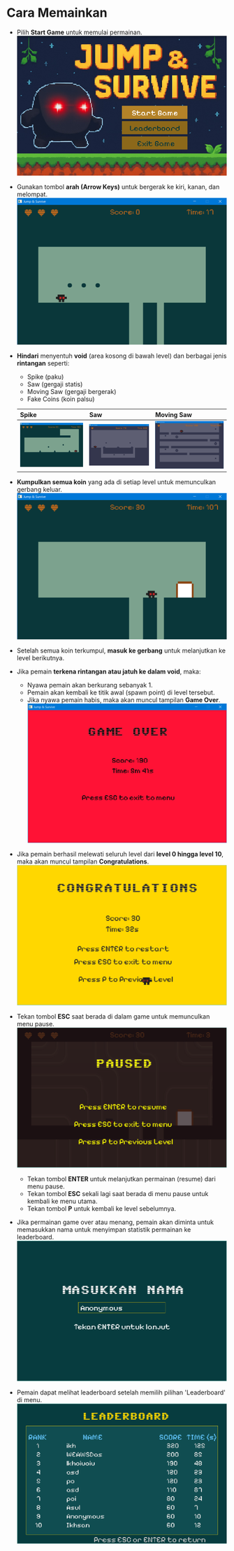 # Cara Memainkan

* Pilih **Start Game** untuk memulai permainan.
  ![Start](image/how-to-play/menu.png)

* Gunakan tombol **arah (Arrow Keys)** untuk bergerak ke kiri, kanan, dan melompat.
  ![1742750741426](image/how-to-play/1742750741426.png)  

* **Hindari** menyentuh **void** (area kosong di bawah level) dan berbagai jenis **rintangan** seperti:
    * Spike (paku)
    * Saw (gergaji statis)
    * Moving Saw (gergaji bergerak)
    * Fake Coins (koin palsu)

    | Spike                                                 | Saw                                                   | Moving Saw                                            |
    | ----------------------------------------------------- | ----------------------------------------------------- | ----------------------------------------------------- |
    | ![1742750888400](image/how-to-play/1742750888400.png) | ![1742750952788](image/how-to-play/1742750952788.png) | ![1742751017288](image/how-to-play/1742751017288.png) |

* **Kumpulkan semua koin** yang ada di setiap level untuk memunculkan gerbang keluar.
  ![1742750836184](image/how-to-play/1742750836184.png)

* Setelah semua koin terkumpul, **masuk ke gerbang** untuk melanjutkan ke level berikutnya.
* Jika pemain **terkena rintangan atau jatuh ke dalam void**, maka:
    * Nyawa pemain akan berkurang sebanyak 1.
    * Pemain akan kembali ke titik awal (spawn point) di level tersebut.
    * Jika nyawa pemain habis, maka akan muncul tampilan **Game Over**.
      ![1742751075487](image/how-to-play/1742751075487.png)

* Jika pemain berhasil melewati seluruh level dari **level 0 hingga level 10**, maka akan muncul tampilan **Congratulations**.
  ![Congrats](image/how-to-play/1748676721_grim.png)

* Tekan tombol **ESC** saat berada di dalam game untuk memunculkan menu pause.
  ![Paused](image/how-to-play/1748676570_grim.png)

    * Tekan tombol **ENTER** untuk melanjutkan permainan (resume) dari menu pause.
    * Tekan tombol **ESC** sekali lagi saat berada di menu pause untuk kembali ke menu utama.
    * Tekan tombol **P** untuk kembali ke level sebelumnya.

* Jika permainan game over atau menang, pemain akan diminta untuk memasukkan nama untuk menyimpan statistik permainan ke leaderboard.
  ![Input Name](image/how-to-play/1748676638_grim.png)

* Pemain dapat melihat leaderboard setelah memilih pilihan 'Leaderboard' di menu.
  ![Leaderboard](image/how-to-play/1748676661_grim.png)
  